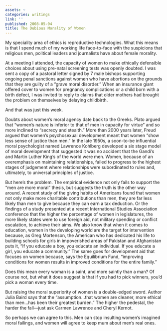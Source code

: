 ```yaml
---
assets: ~
categories: writings
link: ''
published: 2008-05-04
title: The Dubious Morality of Women
---
```

My speciality area of ethics is reproductive technologies. What this
means is that I spend much of my working life face-to-face with the
suspicions that religious men, political leaders and journalists have
about female morality.

At a meeting I attended, the capacity of women to make ethically
defensible choices about using pre-natal screening tests was openly
doubted. I was sent a copy of a pastoral letter signed by 7 male bishops
supporting ongoing penal sanctions against women who have abortions on
the grounds that they are guilty of a “grave moral disorder.” When an
insurance giant offered cover to women for pregnancy complications or a
child born with a birth defect, I was invited to reply to claims that
older mothers had brought the problem on themselves by delaying
childbirth.

And that was just this week.

Doubts about women’s moral agency date back to the Greeks. Plato argued
that “women’s nature is inferior to that of men in capacity for virtue”
and so more inclined to “secrecy and stealth.” More than 2000 years
later, Freud argued that women’s psychosexual development meant that
women “show less sense of justice than men.” In the late 1950s, a
soon-to-be influential moral psychologist named Lawrence Kohlberg
developed a six stage model of moral development that suggested it was
no accident that the Gandi’s and Martin Luther King’s of the world were
men. Women, because of an overemphasis on maintaining relationships,
failed to progress to the highest stages of judgement where
relationships were subordinated to rules and, ultimately, to universal
principles of justice.

But here’s the problem. The empirical evidence not only fails to support
the “men are more moral” thesis, but suggests the truth is the other way
around. A recent study of the giving habits of Americans found that
women not only make more charitable contributions than men, they are far
less likely than men to give because they can earn a tax deduction. Or
the findings of a study presented at a recent International Studies
Association conference that the higher the percentage of women in
legislatures, the more likely states were to use foreign aid, not
military spending or conflict escalation, to achieve their aims. We also
know that when it comes to education, women in the developing world are
the target for intervention because, as Greg Mortenson, the American who
has dedicated his life to building schools for girls in impoverished
areas of Pakistan and Afghanistan puts it, “If you educate a boy, you
educate an individual. If you educate a girl, you educate a community.”
The same goes for development aid that focuses on women because, says
the Equilibrium Fund, “improving conditions for women results in
improved conditions for the entire family.”

Does this mean every woman is a saint, and more saintly than a man? Of
course not, but what it does suggest is that if you had to pick winners,
you’d pick a woman every time.

But raising the moral superiority of women is a double-edged sword.
Author Julia Baird says that the “assumption…that women are cleaner,
more ethical than men…has been their greatest burden.” The higher the
pedestal, the harder the fall—just ask Carmen Lawrence and Cheryl
Kernot.

So perhaps we can agree to this. Men can stop insulting women’s imagined
moral failings, and women will agree to keep mum about men’s real ones.